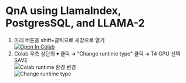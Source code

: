 
# QnA using LlamaIndex, PostgresSQL, and LLAMA-2
1. 아래 버튼을 shift+클릭으로 새창으로 열기  
<a href="https://colab.research.google.com/github/Jeremy-su1/LlamaIndex-train/blob/main/QnA_using_LlamaIndex.ipynb" target="_parent"><img src="https://colab.research.google.com/assets/colab-badge.svg" alt="Open In Colab"/></a>
2. Colab 우측 상단의 ▾ 클릭 ➜ "Change runtime type" 클릭 ➜ T4 GPU 선택 SAVE  
![Colab runtime 환경 변경](https://github.com/Jeremy-su1/LlamaIndex-train/assets/44183045/0eccf953-9993-41ca-832d-6179bd2350d3#style=max-width:50px;vertical-align:bottom; "Colab runtime 환경 변경")  
![Change runtime type](https://github.com/Jeremy-su1/LlamaIndex-train/assets/44183045/787a1dd5-bdbd-4bee-8c67-91a549ab80d2)

